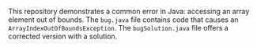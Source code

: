 This repository demonstrates a common error in Java: accessing an array element out of bounds. The `bug.java` file contains code that causes an `ArrayIndexOutOfBoundsException`. The `bugSolution.java` file offers a corrected version with a solution.